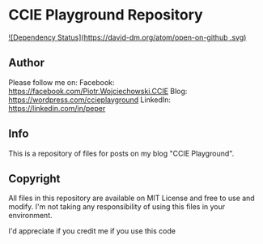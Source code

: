 # CCIE Playground Repository
[![Dependency Status](https://david-dm.org/atom/open-on-github
.svg)](https://david-dm.org/atom/open-on-github)

## Author

Please follow me on:
Facebook: https://facebook.com/Piotr.Wojciechowski.CCIE
Blog: https://wordpress.com/ccieplayground
LinkedIn: https://linkedin.com/in/peper

## Info

This is a repository of files for posts on my blog "CCIE Playground". 

## Copyright

All files in this repository are available on MIT License and free to use and modify. I'm not taking any responsibility of using this files in your environment.

I'd appreciate if you credit me if you use this code
